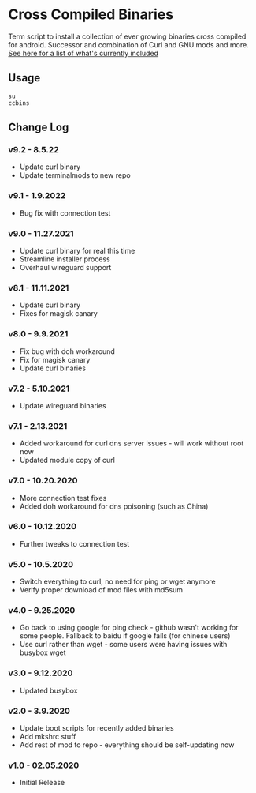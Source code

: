 # Cross Compiled Binaries
Term script to install a collection of ever growing binaries cross compiled for android. Successor and combination of Curl and GNU mods and more. [See here for a list of what's currently included](https://github.com/Zackptg5/Cross-Compiled-Binaries-Android)

## Usage
```
su
ccbins
```

## Change Log
### v9.2 - 8.5.22
* Update curl binary
* Update terminalmods to new repo

### v9.1 - 1.9.2022
* Bug fix with connection test

### v9.0 - 11.27.2021
* Update curl binary for real this time
* Streamline installer process
* Overhaul wireguard support

### v8.1 - 11.11.2021
* Update curl binary
* Fixes for magisk canary

### v8.0 - 9.9.2021
* Fix bug with doh workaround
* Fix for magisk canary
* Update curl binaries

### v7.2 - 5.10.2021
* Update wireguard binaries

### v7.1 - 2.13.2021
* Added workaround for curl dns server issues - will work without root now
* Updated module copy of curl

### v7.0 - 10.20.2020
* More connection test fixes
* Added doh workaround for dns poisoning (such as China)

### v6.0 - 10.12.2020
* Further tweaks to connection test

### v5.0 - 10.5.2020
* Switch everything to curl, no need for ping or wget anymore
* Verify proper download of mod files with md5sum

### v4.0 - 9.25.2020
* Go back to using google for ping check - github wasn't working for some people. Fallback to baidu if google fails (for chinese users)
* Use curl rather than wget - some users were having issues with busybox wget

### v3.0 - 9.12.2020
* Updated busybox

### v2.0 - 3.9.2020
* Update boot scripts for recently added binaries
* Add mkshrc stuff
* Add rest of mod to repo - everything should be self-updating now

### v1.0 - 02.05.2020
* Initial Release
